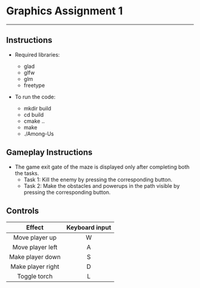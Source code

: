 # Graphics Assignment 1
---
## Instructions
* Required libraries: 
    * glad 
    * glfw 
    * glm 
    * freetype
* To run the code:
    
    -   mkdir build
    -   cd build
    -   cmake ..
    -   make
    -   ./Among-Us

## Gameplay Instructions
-   The game exit gate of the maze is displayed only after completing both the tasks.
    -   Task 1: Kill the enemy by pressing the corresponding button.
    -   Task 2: Make the obstacles and powerups in the path visible by pressing the corresponding button.


## Controls
|          Effect        |   Keyboard input    |          
|:----------------------:|:-------------------:|
| Move player up         |          W          |
| Move player left       |          A          |
| Make player down       |          S          |
| Make player right      |          D          |
| Toggle torch           |          L          |
